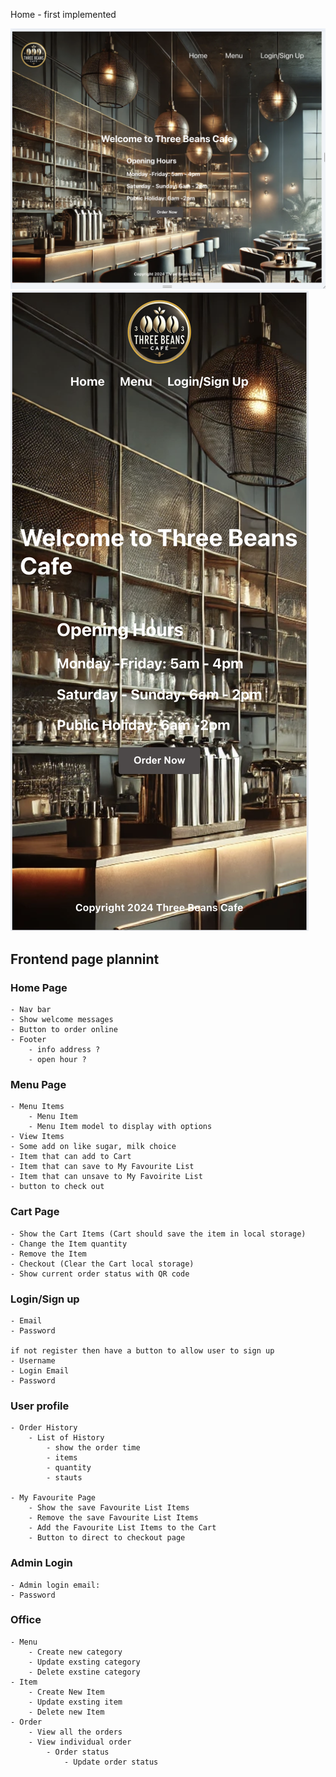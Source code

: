 Home - first implemented

![screenshot-homepage](screenshot-homepage.png)
![screenshot-homepage-mobile](screenshot-homepage-mobile.png)

## Frontend page plannint

### Home Page

    - Nav bar
    - Show welcome messages
    - Button to order online
    - Footer
        - info address ?
        - open hour ?

### Menu Page

    - Menu Items
        - Menu Item
        - Menu Item model to display with options
    - View Items
    - Some add on like sugar, milk choice
    - Item that can add to Cart
    - Item that can save to My Favourite List
    - Item that can unsave to My Favoirite List
    - button to check out

### Cart Page

    - Show the Cart Items (Cart should save the item in local storage)
    - Change the Item quantity
    - Remove the Item
    - Checkout (Clear the Cart local storage)
    - Show current order status with QR code

### Login/Sign up

    - Email
    - Password

    if not register then have a button to allow user to sign up
    - Username
    - Login Email
    - Password

### User profile

    - Order History
        - List of History
            - show the order time
            - items
            - quantity
            - stauts

    - My Favourite Page
        - Show the save Favourite List Items
        - Remove the save Favourite List Items
        - Add the Favourite List Items to the Cart
        - Button to direct to checkout page

### Admin Login

    - Admin login email:
    - Password

### Office

    - Menu
        - Create new category
        - Update exsting category
        - Delete exstine category
    - Item
        - Create New Item
        - Update exsting item
        - Delete new Item
    - Order
        - View all the orders
        - View individual order
            - Order status
                - Update order status

